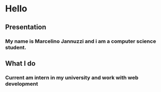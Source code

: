 # Hello

## Presentation

### My name is Marcelino Jannuzzi and i am a computer science student.

## What I do

### Current am intern in my university and work with web development
